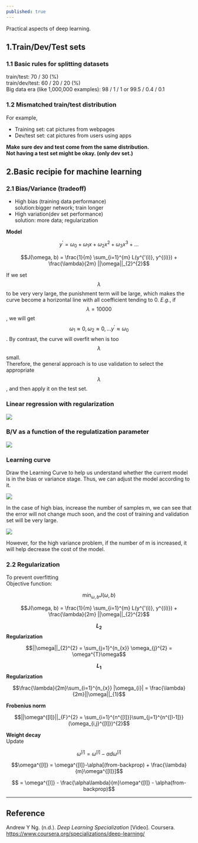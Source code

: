 ```yaml
---
published: true
---
```

Practical aspects of deep learning.

## 1.Train/Dev/Test sets
### 1.1 Basic rules for splitting datasets  
train/test: 70 / 30 (%)  
train/dev/test: 60 / 20 / 20 (%)  
Big data era (like 1,000,000 examples): 98 / 1 / 1 or 99.5 / 0.4 / 0.1  

### 1.2 Mismatched train/test distribution
For example,  
- Training set: cat pictures from webpages  
- Dev/test set: cat pictures from users using apps  

**Make sure dev and test come from the same distribution.**  
**Not having a test set might be okay. (only dev set.)**

## 2.Basic recipie for machine learning
### 2.1 Bias/Variance (tradeoff)
- High bias (training data performance)  
solution:bigger network; train longer  
- High variation(dev set performance)  
solution: more data; regularization

**Model**

$$y^{'} = \omega_{0} + \omega_{1}x + \omega_{2}x^{2} + \omega_{3}x^{3} + ...$$

$$J(\omega, b) = \frac{1}{m} \sum_{i=1}^{m} L(y^{'(i)}, y^{(i)}) + \frac{\lambda}{2m} ||\omega||_{2}^{2}$$

If we set $$\lambda$$ to be very very large, the punishment term will be large, which makes the curve become a horizontal line with all coefficient tending to 0. _E.g._, if $$\lambda = 10000$$, we will get $$\omega_{1} \approx 0, \omega_{2} \approx 0, ... y^{'} \approx \omega_{0}$$. By contrast, the curve will overfit when is too $$\lambda$$ small.  
Therefore, the general approach is to use validation to select the appropriate $$\lambda$$, and then apply it on the test set.  
### Linear regression with regularization
![]({{site.baseurl}}/images/bias:variance1.png)

### B/V as a function of the regulatization parameter
![]({{site.baseurl}}/images/bias:variance2.png)

### Learning curve
Draw the Learning Curve to help us understand whether the current model is in the bias or variance stage. Thus, we can adjust the model according to it.

![]({{site.baseurl}}/images/bias:variance3.png)

In the case of high bias, increase the number of samples m, we can see that the error will not change much soon, and the cost of training and validation set will be very large.

![]({{site.baseurl}}/images/bias:variance4.png)

However, for the high variance problem, if the number of m is increased, it will help decrease the cost of the model.

### 2.2 Regularization
To prevent overfitting  
Objective function:

$$\min_{\omega, b} J(\omega, b)$$

$$J(\omega, b) = \frac{1}{m} \sum_{i=1}^{m} L(y^{'(i)}, y^{(i)}) + \frac{\lambda}{2m} ||\omega||_{2}^{2}$$  

**$$L_{2}$$ Regularization**

$$||\omega||_{2}^{2} = \sum_{j=1}^{n_{x}} \omega_{j}^{2} = \omega^{T}\omega$$  

**$$L_{1}$$ Regularization**

$$\frac{\lambda}{2m}\sum_{i=1}^{n_{x}} |\omega_{i}| = \frac{\lambda}{2m}||\omega||_{1}$$  

**Frobenius norm**

$$||\omega^{[l]}||_{F}^{2} = \sum_{i=1}^{n^{[l]}}\sum_{j=1}^{n^{[l-1]}}(\omega_{i,j}^{[l]})^{2}$$

**Weight decay**  
Update

$$\omega^{[l]} = \omega^{[l]}-\alpha d\omega^{[l]}$$

$$\omega^{[l]} = \omega^{[l]}-\alpha[(from-backprop) + \frac{\lambda}{m}\omega^{[l]}]$$

$$   = \omega^{[l]} - \frac{\alpha\lambda}{m}\omega^{[l]} - \alpha(from-backprop)$$

----
## Reference
Andrew Y Ng. (n.d.). _Deep Learning Specialization_ [Video]. Coursera.  
<https://www.coursera.org/specializations/deep-learning/>
